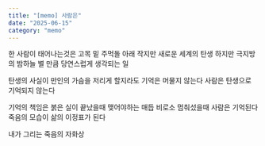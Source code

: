 ```yaml
---
title: "[memo] 사람은"
date: "2025-06-15"
category: "memo"
---
```



한 사람이 태어나는것은 
고목 밑 주먹돌 아래
작지만 새로운 세계의 탄생
하지만 극지방의 밤하늘 별 만큼
당연스럽게 생각되는 일

탄생의 사실이
만인의 가슴을 저리게 할지라도
기억은 머물지 않는다
사람은 탄생으로 기억되지 않는다

기억의 책임은
붉은 실이 끝났을때 맺어야하는 매듭
비로소 멈춰섰을때 사람은 기억된다
죽음의 모습이 삶의 이정표가 된다

내가 그리는 죽음의 자화상